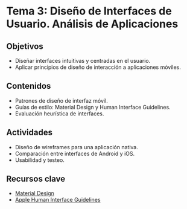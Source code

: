 # Tema 3: Diseño de Interfaces de Usuario. Análisis de Aplicaciones

## Objetivos

- Diseñar interfaces intuitivas y centradas en el usuario.
- Aplicar principios de diseño de interacción a aplicaciones móviles.

## Contenidos

- Patrones de diseño de interfaz móvil.
- Guías de estilo: Material Design y Human Interface Guidelines.
- Evaluación heurística de interfaces.

## Actividades

- Diseño de wireframes para una aplicación nativa.
- Comparación entre interfaces de Android y iOS.
- Usabilidad y testeo.

## Recursos clave

- [Material Design](https://m3.material.io/)
- [Apple Human Interface Guidelines](https://developer.apple.com/design/human-interface-guidelines/)
